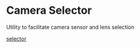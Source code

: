 # Camera Selector

Utility to facilitate camera sensor and lens selection

[selector]

[selector]: http://htmlpreview.github.com/?https://github.com/maxwell-yaron/camera_spec/blob/master/index.html
